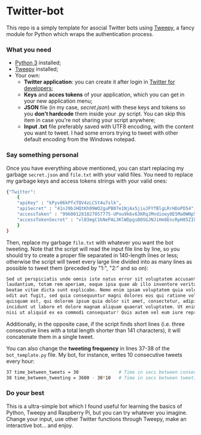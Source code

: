 # Twitter-bot
This repo is a simply template for asocial Twitter bots using [Tweepy][tpy], a fancy module for Python which wraps the authentication process.

### What you need
 - [Python 3][py3] installed;
 - [Tweepy][tpy] installed;
 - Your own:
   - **Twitter application**: you can create it after login in [Twitter for developers][twdev];
   - **Keys** and **acces tokens** of your application, which you can get in your new application menu;
   - **JSON** file (in my case, *secret.json*) with these keys and tokens so you **don't hardcode** them inside your .py script. You can skip this item in case you're not sharing your script anywhere;
   - **Input .txt** file preferably saved with UTF8 encoding, with the content you want to tweet. I had some errors trying to tweet with other default encoding from the Windows notepad.

### Say something personal
Once you have everything above mentioned, you can start replacing my garbage `secret.json` and `file.txt` with your valid files.
You need to replace my garbage keys and access tokens strings with your valid ones:
```sh
{"Twitter":
	{
	"apiKey" : "kPyv06kPfxTQV4zLCSt4u7slk",
	"apiSecret" : "41nJ9bJHQtKh09WO2guPB07e1NjAx5jiuJFYfBlgLRrHDoPD54",
	"accessToken" : "996001281827057775-UPou9k6v63KRqJMndioey0E5Ma0WNp5",
	"accessTokenSecret" : "vl03mgC1kNePAL3KlWDpgsBOSGJNJiHm8EncRpH85ZI0A"
	}
}
```
Then, replace my garbage `file.txt` with whatever you want the bot tweeting. Note that the script will read the input file line by line, so you should try to create a proper file separated in 140-length lines or less; otherwise the script will tweet every large line divided into as many lines as possible to tweet them (preceded by "1:", "2:" and so on):
```sh
Sed ut perspiciatis unde omnis iste natus error sit voluptatem accusantium doloremque 
laudantium, totam rem aperiam, eaque ipsa quae ab illo inventore veritatis et quasi architecto 
beatae vitae dicta sunt explicabo. Nemo enim ipsam voluptatem quia voluptas sit aspernatur aut 
odit aut fugit, sed quia consequuntur magni dolores eos qui ratione voluptatem sequi nesciunt. Neque porro
quisquam est, qui dolorem ipsum quia dolor sit amet, consectetur, adipisci velit, sed quia non numquam eius modi tempora
incidunt ut labore et dolore magnam aliquam quaerat voluptatem. Ut enim ad minima veniam, quis nostrum exercitationem ullam corporis suscipit laboriosam,
nisi ut aliquid ex ea commodi consequatur? Quis autem vel eum iure reprehenderit qui in ea voluptate velit esse quam nihil molestiae consequatur, vel illum qui dolorem eum fugiat quo voluptas nulla pariatur?
```
Additionally, in the opposite case, if the script finds short lines (i.e. three consecutive lines with a total length shorter than 141 characters), it will concatenate them in a single tweet.

You can also change the **tweeting frequency** in lines 37-38 of the `bot_template.py` file. My bot, for instance, writes 10 consecutive tweets every hour:
```sh
37 time_between_tweets = 30               # Time in secs between consecutive tweets.
38 time_between_tweeting = 3600 - 30*10   # Time in secs between tweeting.
```
### Do your best
This is a ultra-simple bot which I found useful for learning the basics of Python, Tweepy and Raspberry Pi, but you can try whatever you imagine. Change your input, use other Twitter functions through Tweepy, make an interactive bot... and enjoy.


   [tpy]: <https://github.com/tweepy/tweepy>
   [py3]: <https://www.python.org/download/releases/3.0/>
   [twdev]: <https://dev.twitter.com>
